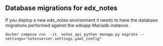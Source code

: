## Database migrations for edx_notes

If you deploy a new edx_notes environment it needs to have the database migrations performed against the edxapp Mariadb instance.

```
docker compose run  -it  notes_api python manage.py migrate --settings="notesserver.settings.yaml_config"
```
